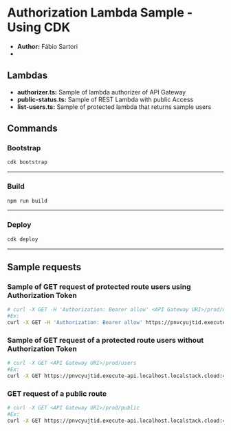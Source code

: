 # Authorization Lambda Sample - Using CDK
* **Author:** Fábio Sartori
* 
## Lambdas

* **authorizer.ts:** Sample of lambda authorizer of API Gateway
* **public-status.ts:** Sample of REST Lambda with public Access
* **list-users.ts:** Sample of protected lambda that returns sample users

## Commands

### Bootstrap

```bash
cdk bootstrap
```

---

### Build

```bash
npm run build
```

---

### Deploy

```bash
cdk deploy
```
---

## Sample requests

### Sample of GET request of protected route users using Authorization Token
```bash
# curl -X GET -H 'Authorization: Bearer allow' <API Gateway URI>/prod/users
#Ex:
curl -X GET -H 'Authorization: Bearer allow' https://pnvcyujtid.execute-api.localhost.localstack.cloud:4566/prod/users 
```

### Sample of GET request of a protected route users without Authorization Token
```bash
# curl -X GET <API Gateway URI>/prod/users
#Ex:
curl -X GET https://pnvcyujtid.execute-api.localhost.localstack.cloud:4566/prod/users
```

### GET request of a public route
```bash
# curl -X GET <API Gateway URI>/prod/public
#Ex:
curl -X GET https://pnvcyujtid.execute-api.localhost.localstack.cloud:4566/prod/public
```